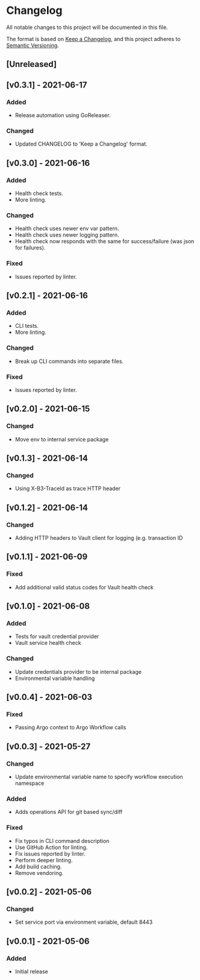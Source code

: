 # Changelog
All notable changes to this project will be documented in this file.

The format is based on [Keep a Changelog](https://keepachangelog.com/en/1.0.0/),
and this project adheres to [Semantic Versioning](https://semver.org/spec/v2.0.0.html).

## [Unreleased]

## [v0.3.1] - 2021-06-17
### Added
* Release automation using GoReleaser.

### Changed
* Updated CHANGELOG to 'Keep a Changelog' format.

## [v0.3.0] - 2021-06-16
### Added
* Health check tests.
* More linting.

### Changed
* Health check uses newer env var pattern.
* Health check uses newer logging pattern.
* Health check now responds with the same for success/failure (was json for
  failures).

### Fixed
* Issues reported by linter.

## [v0.2.1] - 2021-06-16
### Added
* CLI tests.
* More linting.

### Changed
* Break up CLI commands into separate files.

### Fixed
* Issues reported by linter.

## [v0.2.0] - 2021-06-15
### Changed
* Move env to internal service package

## [v0.1.3] - 2021-06-14
### Changed
* Using X-B3-TraceId as trace HTTP header

## [v0.1.2] - 2021-06-14
### Changed
* Adding HTTP headers to Vault client for logging (e.g. transaction ID

## [v0.1.1] - 2021-06-09
### Fixed
* Add additional valid status codes for Vault health check

## [v0.1.0] - 2021-06-08
### Added
* Tests for vault credential provider
* Vault service health check

### Changed
* Update credentials provider to be internal package
* Environmental variable handling

## [v0.0.4] - 2021-06-03
### Fixed
* Passing Argo context to Argo Workflow calls

## [v0.0.3] - 2021-05-27
### Changed
* Update environmental variable name to specify workflow execution namespace

### Added
* Adds operations API for git based sync/diff

### Fixed
* Fix typos in CLI command description
* Use GitHub Action for linting.
* Fix issues reported by linter.
* Perform deeper linting.
* Add build caching.
* Remove vendoring.

## [v0.0.2] - 2021-05-06
### Changed
* Set service port via environment variable, default 8443

## [v0.0.1] - 2021-05-06
### Added
* Initial release
